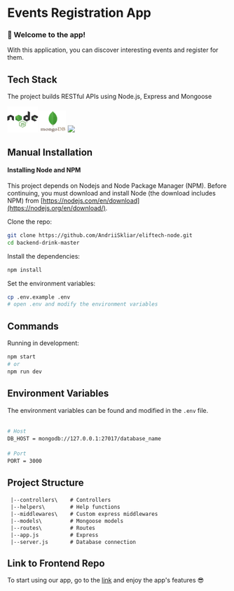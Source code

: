 # Events Registration App

### 👋 Welcome to the app!

With this application, you can discover interesting events and register for them.

## Tech Stack

The project builds RESTful APIs using Node.js, Express and Mongoose

<p align="left"><img src="https://raw.githubusercontent.com/devicons/devicon/master/icons/nodejs/nodejs-original-wordmark.svg" alt="nodejs" width="70" height="60"/>
<img src="https://raw.githubusercontent.com/devicons/devicon/master/icons/mongodb/mongodb-original-wordmark.svg" alt="mongodb" width="60" height="50"/>
<img src="https://github.com/MarioTerron/logo-images/blob/master/logos/expressjs.png" height="30"></p>

## Manual Installation

#### Installing Node and NPM

This project depends on Nodejs and Node Package Manager (NPM). Before continuing, you must download and install Node (the download includes NPM) from [https://nodejs.com/en/download](https://nodejs.org/en/download/).

Clone the repo:

```bash
git clone https://github.com/AndriiSkliar/eliftech-node.git
cd backend-drink-master
```

Install the dependencies:

```bash
npm install
```

Set the environment variables:

```bash
cp .env.example .env
# open .env and modify the environment variables
```

## Commands

Running in development:

```bash
npm start
# or
npm run dev
```

## Environment Variables

The environment variables can be found and modified in the `.env` file.

```bash

# Host
DB_HOST = mongodb://127.0.0.1:27017/database_name

# Port
PORT = 3000

```

## Project Structure

```
 |--controllers\    # Controllers
 |--helpers\        # Help functions
 |--middlewares\    # Custom express middlewares
 |--models\         # Mongoose models
 |--routes\         # Routes
 |--app.js          # Express
 |--server.js       # Database connection
```

## Link to Frontend Repo

To start using our app, go to the [link](https://andriiskliar.github.io/eliftech-react/) and enjoy the app's features 😎
